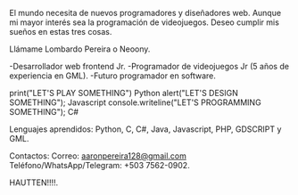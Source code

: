 El mundo necesita de nuevos programadores y diseñadores web. Aunque mi mayor interés sea la programación de videojuegos. Deseo cumplir mis sueños en estas tres cosas.



Llámame Lombardo Pereira o Neoony.

-Desarrollador web frontend Jr.
-Programador de videojuegos Jr (5 años de experiencia en GML).
-Futuro programador en software.

print("LET'S PLAY SOMETHING") Python
alert("LET'S DESIGN SOMETHING"); Javascript
console.writeline("LET'S PROGRAMMING SOMETHING"); C#

Lenguajes aprendidos: Python, C, C#, Java, Javascript, PHP, GDSCRIPT y GML.


Contactos:
Correo: aaronpereira128@gmail.com
Teléfono/WhatsApp/Telegram: +503 7562-0902.



HAUTTEN!!!!.
